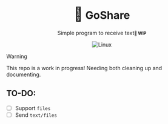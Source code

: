 <div align="center">
    <h1><b><span style="font-size: 1.3em">🔗</span> GoShare</b></h1>
    <span>Simple program to receive text<b><span style="font-size: 0.8em">🚧 WIP</span></b></span>
<br>

![Linux](https://img.shields.io/badge/-Linux-grey?logo=linux)

</div>

> [!WARNING]
> This repo is a work in progress!
> Needing both cleaning up and documenting.

## TO-DO:

- [ ] Support `files`
- [ ] Send `text/files`
